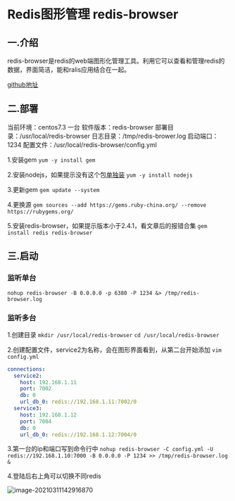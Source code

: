 # Redis图形管理 redis-browser

## 一.介绍

redis-browser是redis的web端图形化管理工具。利用它可以查看和管理redis的数据，界面简洁，能和ralis应用结合在一起。

[github地址](https://github.com/humante/redis-browser)

## 二.部署

当前环境：centos7.3 一台
软件版本：redis-browser
部署目录：/usr/local/redis-browser
日志目录：/tmp/redis-brower.log
启动端口：1234
配置文件：/usr/local/redis-browser/config.yml

1.安装gem
`yum -y install gem`

2.安装nodejs，如果提示没有这个包[单独装](http://www.52wiki.cn/docs/pu/420)
`yum -y install nodejs`

3.更新gem
`gem update --system`

4.更换源
`gem sources --add https://gems.ruby-china.org/ --remove https://rubygems.org/`

5.安装redis-browser，如果提示版本小于2.4.1，看文章后的报错合集
`gem install redis redis-browser`

## 三.启动

### 监听单台

```
nohup redis-browser -B 0.0.0.0 -p 6380 -P 1234 &> /tmp/redis-browser.log
```

### 监听多台

1.创建目录
`mkdir /usr/local/redis-browser`
`cd /usr/local/redis-browser`

2.创建配置文件，service2为名称，会在图形界面看到，从第二台开始添加
`vim config.yml`

```yaml
connections:
  service2:
    host: 192.168.1.11
    port: 7002
    db: 0
    url_db_0: redis://192.168.1.11:7002/0
  service3:
    host: 192.168.1.12
    port: 7004
    db: 0
    url_db_0: redis://192.168.1.12:7004/0
```

3.第一台的ip和端口写到命令行中
`nohup redis-browser -C config.yml -U redis://192.168.1.10:7000 -B 0.0.0.0 -P 1234 >> /tmp/redis-browser.log &`

4.登陆后右上角可以切换不同redis

![image-20210311142916870](https://gitee.com/c_honghui/picture/raw/master/img/20210311142916.png)